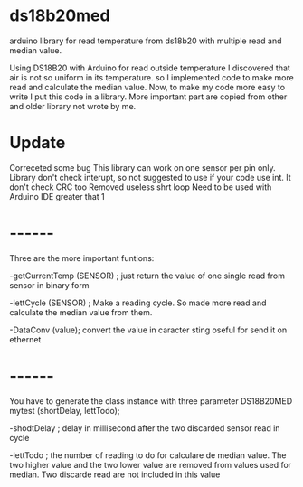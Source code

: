 # ds18b20med
arduino library for read temperature from ds18b20 with multiple read and median value.
 
Using DS18B20 with Arduino for read outside temperature I discovered that air is not so uniform in its temperature. so I implemented code to make more read and calculate the median value. Now, to make my code more easy to write I put this code in a library. More important part are copied from other and older library not wrote by me.

# Update
Correceted some bug
This library can work on one sensor per pin only. Library don't check interupt, so not suggested to use if your code use int.
It don't check CRC too
Removed useless shrt loop
Need to be used with Arduino IDE greater that 1


# ------
Three are the more important funtions:

-getCurrentTemp (SENSOR) ;
just return  the value of one single read from sensor in binary form

-lettCycle (SENSOR) ;
Make a reading cycle. So made more read and calculate the median value from them.

-DataConv (value);
convert the value in caracter sting oseful for send it on ethernet

# ------
You have to generate the class instance with three parameter
DS18B20MED mytest (shortDelay, lettTodo);

-shodtDelay ; 
delay in millisecond after the two discarded sensor read in cycle

-lettTodo ; 
the number of reading to do for calculare de median value. The two higher value and the two lower value are removed from values used for median. Two discarde read are not included in this value

